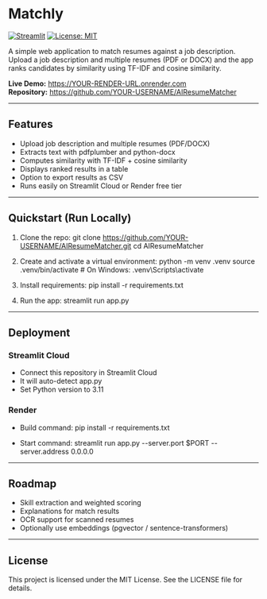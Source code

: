 # Matchly

[![Streamlit](https://img.shields.io/badge/Made%20with-Streamlit-FF4B4B?logo=streamlit&logoColor=white)](https://streamlit.io)
[![License: MIT](https://img.shields.io/badge/License-MIT-blue.svg)](LICENSE)

A simple web application to match resumes against a job description.  
Upload a job description and multiple resumes (PDF or DOCX) and the app ranks candidates by similarity using TF-IDF and cosine similarity.  

**Live Demo:** https://YOUR-RENDER-URL.onrender.com  
**Repository:** https://github.com/YOUR-USERNAME/AIResumeMatcher

---

## Features
- Upload job description and multiple resumes (PDF/DOCX)
- Extracts text with pdfplumber and python-docx
- Computes similarity with TF-IDF + cosine similarity
- Displays ranked results in a table
- Option to export results as CSV
- Runs easily on Streamlit Cloud or Render free tier

---

## Quickstart (Run Locally)

1. Clone the repo:
git clone https://github.com/YOUR-USERNAME/AIResumeMatcher.git
cd AIResumeMatcher

2. Create and activate a virtual environment:
python -m venv .venv
source .venv/bin/activate   # On Windows: .venv\Scripts\activate

3. Install requirements:
pip install -r requirements.txt

4. Run the app:
streamlit run app.py

---

## Deployment

### Streamlit Cloud
- Connect this repository in Streamlit Cloud
- It will auto-detect app.py
- Set Python version to 3.11

### Render
- Build command:
pip install -r requirements.txt

- Start command:
streamlit run app.py --server.port $PORT --server.address 0.0.0.0

---

## Roadmap
- Skill extraction and weighted scoring
- Explanations for match results
- OCR support for scanned resumes
- Optionally use embeddings (pgvector / sentence-transformers)

---

## License
This project is licensed under the MIT License. See the LICENSE file for details.